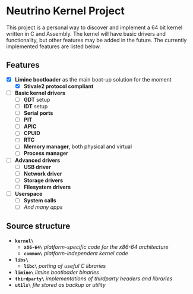 # Neutrino Kernel Project
This project is a personal way to discover and implement a 64 bit kernel written in C and Assembly. The kernel will have basic drivers and functionality, but other features may be added in the future. The currently implemented features are listed below.

## Features
- [x] **Limine bootloader** as the main boot-up solution for the moment
    - [x] **Stivale2 protocol compliant**
- [ ] **Basic kernel drivers**
    - [ ] **GDT** setup
    - [ ] **IDT** setup
    - [ ] **Serial ports**
    - [ ] **PIT**
    - [ ] **APIC**
    - [ ] **CPUID** 
    - [ ] **RTC**
    - [ ] **Memory manager**, both physical and virtual
    - [ ] **Process manager**

- [ ] **Advanced drivers**
    - [ ] **USB driver**
    - [ ] **Network driver**
    - [ ] **Storage drivers**
    - [ ] **Filesystem drivers**

- [ ] **Userspace**
    - [ ] **System calls**
    - [ ] *And many apps*

## Source structure
- **`kernel\`**
    - **`x86-64\`** _platform-specific code for the x86-64 architecture_
    - **`common\`** _platform-independent kernel code_
- **`libs\`**
    - **`libc\`** _porting of useful C libraries_
- **`limine\`** _limine bootloader binaries_
- **`thirdparty\`** _implementations of thirdparty headers and libraries_
- **`utils\`** _file stored as backup or utility_